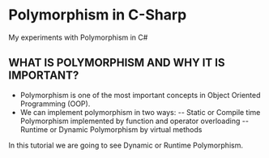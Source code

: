 # Polymorphism in C-Sharp
My experiments with Polymorphism in C#

## WHAT IS POLYMORPHISM AND WHY IT IS IMPORTANT?
- Polymorphism is one of the most important concepts in Object Oriented Programming (OOP).
- We can implement polymorphism in two ways: 
-- Static or Compile time Polymorphism implemented by function and operator overloading
-- Runtime or Dynamic Polymorphism by virtual methods

In this tutorial we are going to see Dynamic or Runtime Polymorphism.



